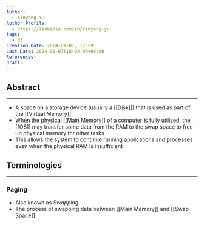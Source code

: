 ```yaml
---
Author:
  - Xinyang YU
Author Profile:
  - https://linkedin.com/in/xinyang-yu
tags:
  - OS
Creation Date: 2024-01-07, 17:59
Last Date: 2024-01-07T18:02:09+08:00
References: 
draft: 
---
```

## Abstract
---
- A space on a storage device (usually a [[Disk]]) that is used as part of the [[Virtual Memory]]
- When the physical [[Main Memory]] of a computer is fully utilized, the [[OS]] may transfer some data from the RAM to the swap space to free up physical memory for other tasks
- This allows the system to continue running applications and processes even when the physical RAM is insufficient

## Terminologies
---
### Paging
- Also known as *Swapping*
- The process of swapping data between [[Main Memory]] and [[Swap Space]]